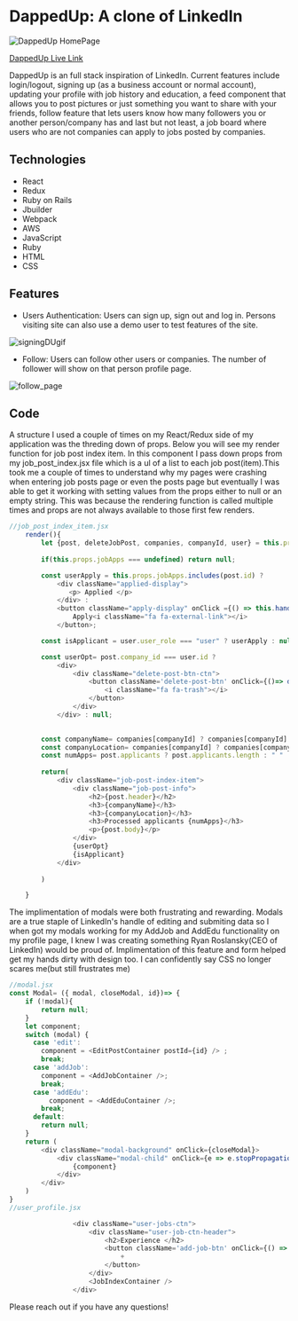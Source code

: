 # DappedUp: A clone of LinkedIn

![DappedUp HomePage](https://user-images.githubusercontent.com/76965024/119146959-24d7c000-ba19-11eb-90a5-19a908ebc2fe.JPG)

[DappedUp Live Link ](https://dappedup.herokuapp.com/#/) 

DappedUp is an full stack inspiration of LinkedIn. Current features include login/logout, signing up (as a business account or normal account), updating your profile with job history and education, a feed component that allows you to post pictures or just something you want to share with your friends, follow feature that lets users know how many followers you or another person/company has and last but not least, a job board where users who are not companies can apply to jobs posted by companies.

## Technologies 
* React
* Redux
* Ruby on Rails
* Jbuilder
* Webpack 
* AWS
* JavaScript
* Ruby
* HTML
* CSS

## Features 
* Users Authentication: Users can sign up, sign out and log in. Persons visiting site can also use a demo user to test features of the site. 

![signingDUgif](https://user-images.githubusercontent.com/76965024/126183199-b17873ed-0c30-49eb-a0b0-a28f73951ef7.gif)

* Follow: Users can follow other users or companies. The number of follower will show on that person profile page. 

![follow_page](https://user-images.githubusercontent.com/76965024/126184444-4eb68953-918a-4d5f-a06e-c07ca31eaa5c.JPG)


## Code
 A structure I used a couple of times on my React/Redux side of my application was the threding down of props. Below you will see my render function for job post index item. In this component I pass down props from my job_post_index.jsx file which is a ul of a list to each job post(item).This took me a couple of times to understand why my pages were crashing when entering job posts page or even the posts page but eventually I was able to get it working with setting values from the props either to null or an empty string. This was because the rendering function is called multiple times and props are not always available to those first few renders.    

```javascript
//job_post_index_item.jsx
    render(){ 
        let {post, deleteJobPost, companies, companyId, user} = this.props;
        
        if(this.props.jobApps === undefined) return null; 

        const userApply = this.props.jobApps.includes(post.id) ?
            <div className="applied-display">
               <p> Applied </p>            
            </div> : 
            <button className="apply-display" onClick ={() => this.handleJobApply(post.id)}>
                Apply<i className="fa fa-external-link"></i>
            </button>;

        const isApplicant = user.user_role === "user" ? userApply : null; 

        const userOpt= post.company_id === user.id ? 
            <div>
                <div className="delete-post-btn-ctn">
                    <button className='delete-post-btn' onClick={()=> deleteJobPost(post.id)} >
                        <i className="fa fa-trash"></i>
                    </button>
                </div> 
            </div> : null; 
             

        const companyName= companies[companyId] ? companies[companyId].full_name : " "
        const companyLocation= companies[companyId] ? companies[companyId].location : " "
        const numApps= post.applicants ? post.applicants.length : " "
 
        return(
            <div className="job-post-index-item">
                <div className="job-post-info">
                    <h2>{post.header}</h2>
                    <h3>{companyName}</h3>
                    <h3>{companyLocation}</h3>
                    <h3>Processed applicants {numApps}</h3>
                    <p>{post.body}</p>
                </div>
                {userOpt}
                {isApplicant}
            </div>
    
        )

    }
```

The implimentation of modals were both frustrating and rewarding. Modals are a true staple of LinkedIn's handle of editing and submiting data so I when got my modals working for my AddJob and AddEdu functionality on my profile page, I knew I was creating something Ryan Roslansky(CEO of LinkedIn) would be proud of. Implimentation of this feature and form helped get my hands dirty with design too. I can confidently say CSS no longer scares me(but still frustrates me) 

```javascript
//modal.jsx
const Modal= ({ modal, closeModal, id})=> { 
    if (!modal){ 
        return null; 
    }
    let component;
    switch (modal) {
      case 'edit':
        component = <EditPostContainer postId={id} /> ;
        break;
      case 'addJob': 
        component = <AddJobContainer />; 
        break;
      case 'addEdu':
          component = <AddEduContainer />; 
        break; 
      default:
        return null;
    }
    return ( 
        <div className="modal-background" onClick={closeModal}>
            <div className="modal-child" onClick={e => e.stopPropagation()}>
                {component}
            </div>
        </div>
    )
}
//user_profile.jsx

                <div className="user-jobs-ctn">
                    <div className="user-job-ctn-header">
                        <h2>Experience </h2>
                        <button className='add-job-btn' onClick={() => this.props.openModal({modal: 'addJob'})}>
                            +
                        </button>
                    </div>
                    <JobIndexContainer />
                </div>
```
Please reach out if you have any questions!
